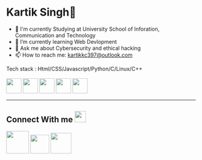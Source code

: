 # Kartik Singh👋

- 📖 I'm currently Studying at University School of Inforation, Communication and Technology
- 🌱 I’m currently learning Web Devlopment 
- 💬 Ask me about Cybersecurity and ethical hacking
- 📫 How to reach me: kartikkc397@outlook.com

Tech stack : Html/CSS/Javascript/Python/C/Linux/C++
<br>
<br>
<img src = "https://cdn-icons-png.flaticon.com/512/136/136528.png" height = "40px"/>
<img src = "https://i.pinimg.com/originals/7d/4f/e5/7d4fe56a906707466de4e066e8269719.png" height ="40px"/>
<img src = "https://cdn-icons-png.flaticon.com/512/136/136530.png" height ="40px"/>
<img src = "https://upload.wikimedia.org/wikipedia/commons/thumb/0/0a/Python.svg/1024px-Python.svg.png" height = "40px">
<img src = "https://www.clipartmax.com/png/middle/351-3515666_c-language-global-or-external-variables-with-examples-c-programming-logo.png" height = "40px">
<hr>

## Connect With me <img src = "https://raw.githubusercontent.com/ShahriarShafin/ShahriarShafin/main/Assets/handshake.gif" height="30px"/>
[<img src = "https://c.tenor.com/x0C6aBxEdOEAAAAi/instagram-sign-on-instagram.gif" height="60px">](https://www.instagram.com/jayden_397/)
[<img src = "https://c.tenor.com/8xP-RXGl3T8AAAAi/twitter-bird.gif" height = "50px">](https://twitter.com/JAYDEN21071393)
[<img src = "https://cliply.co/wp-content/uploads/2021/02/372102050_LINKEDIN_ICON_TRANSPARENT_400.gif" height = "55px">](https://www.linkedin.com/in/kartik-singh-68bb8b179/)

